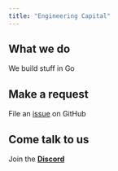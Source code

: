 ```yaml
---
title: "Engineering Capital"
---
```


## What we do

We build stuff in Go

## Make a request 

File an [issue](https://github.com/asim/aslam/issues/new) on GitHub

## Come talk to us

Join the [**Discord**](https://discord.gg/FjrMrxNehR)
